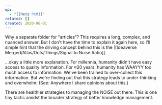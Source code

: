 ```yaml
---
up:
  - "[[Meta PKM]]"
related: []
created: 2020-06-01
---
```

Why a separate folder for "articles"? This requires a long, complex, and nuanced answer. But I don't have the time to explain it again here, so I'll simple hint that the driving concept behind this is the [[Ideaverse Merged/Atlas/Dots/Things/Signal to Noise Ratio]].

...okay a little more explanation. For millennia, humanity didn't have easy access to quality information. For ≈20 years, humanity has WAAYYY too much access to information. We've been trained to over-collect this information. But we're finding out that this strategy leads to under-thinking and overwhelm. (See: Anywhere I share opinions about this.)

There are healthier strategies to managing the NOISE out there. This is one tiny tactic amidst the broader strategy of better knowledge management.
